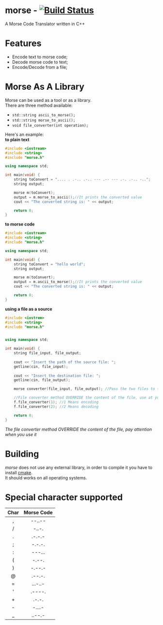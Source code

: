 # morse - [![Build Status](https://travis-ci.org/ice-bit/morse.svg?branch=master)](https://travis-ci.org/ice-bit/morse)
A Morse Code Translator written in C++

# Features
 - Encode text to morse code;  
 - Decode morse code to text;  
 - Encode/Decode from a file;  

# Morse As A Library
Morse can be used as a tool or as a library.  
There are three method available:  
- ``` std::string ascii_to_morse(); ```  
- ``` std::string morse_to_ascii(); ```  
- ``` void file_converter(int operation); ```  

Here's an example:  
**to plain text**  
```cpp
#include <iostream>
#include <string>
#include "morse.h"

using namespace std;

int main(void) {
	string toConvert = ".... . .-.. .-.. --- .-- --- .-. .-.. -..";
	string output;

	morse m(toConvert);
	output = m.morse_to_ascii();//It prints the converted value	
	cout << "The converted string is: " << output;

	return 0;
}
```
**to morse code**  
```cpp
#include <iostream>
#include <string>
#include "morse.h"

using namespace std;

int main(void) {
	string toConvert = "hello world";
	string output;

	morse m(toConvert);
	output = m.ascii_to_morse();//It prints the converted value
	cout << "The converted string is: " << output;

	return 0;
}
```
**using a file as a source**
```cpp
#include <iostrem>
#include <string>
#include "morse.h"


using namespace std;

int main(void) {
	string file_input, file_output;
	
	cout << "Insert the path of the source file: ";
	getline(cin, file_input);
	
	cout << "Insert the destination file: ";
	getline(cin, file_output);

	morse converter(file_input, file_output); //Pass the two files to the constructor

	//File converter method OVERRIDE the content of the file, use at your own risk
	f.file_converter(1); //1 Means encoding
	f.file_converter(2); //2 Means decoding

	return 0;
}
```  
*The file converter method OVERRIDE the content of the file, pay attention when you use it*
# Building
*morse* does not use any external library, in order to compile it you have to install [cmake](https://cmake.org/download).  
It should works on all operating systems.  
# Special character supported
| Char | Morse Code |
| :--: | :--------: |
| ,    | --..--     |
| /    | -..-.      |
| .    | .-.-.-     |
| ;    | -.-.-.     |
| :    | ---...     |
| (    | -.--.      |
| )    | -.--.-     |
| @    | .--.-.     |
| =    | ...-..-    |
| '    | .----.     |
| +    | .-.-.      |
| -    | -....-     |
| _    | ..--.-     |
